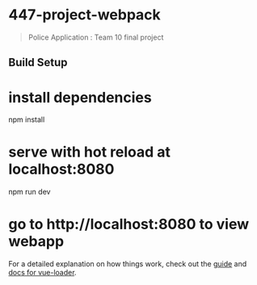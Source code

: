 # 447-project-webpack

> Police Application : Team 10 final project

## Build Setup


# install dependencies
npm install

# serve with hot reload at localhost:8080
npm run dev

# go to http://localhost:8080 to view webapp

For a detailed explanation on how things work, check out the [guide](http://vuejs-templates.github.io/webpack/) and [docs for vue-loader](http://vuejs.github.io/vue-loader).
